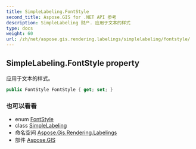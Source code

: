 ```yaml
---
title: SimpleLabeling.FontStyle
second_title: Aspose.GIS for .NET API 参考
description: SimpleLabeling 财产. 应用于文本的样式
type: docs
weight: 60
url: /zh/net/aspose.gis.rendering.labelings/simplelabeling/fontstyle/
---
```

## SimpleLabeling.FontStyle property

应用于文本的样式。

```csharp
public FontStyle FontStyle { get; set; }
```

### 也可以看看

* enum [FontStyle](../../fontstyle/)
* class [SimpleLabeling](../)
* 命名空间 [Aspose.Gis.Rendering.Labelings](../../simplelabeling/)
* 部件 [Aspose.GIS](../../../)


